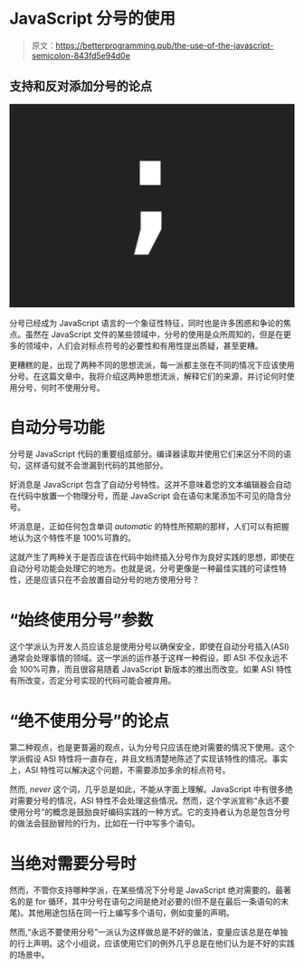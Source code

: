 # JavaScript 分号的使用

> 原文：<https://betterprogramming.pub/the-use-of-the-javascript-semicolon-843fd5e94d0e>

## 支持和反对添加分号的论点

![](img/52f4daf949156130ebb1b5cf872a2843.png)

分号已经成为 JavaScript 语言的一个象征性特征，同时也是许多困惑和争论的焦点。虽然在 JavaScript 文件的某些领域中，分号的使用是众所周知的，但是在更多的领域中，人们会对标点符号的必要性和有用性提出质疑，甚至更糟。

更糟糕的是，出现了两种不同的思想流派，每一派都主张在不同的情况下应该使用分号。在这篇文章中，我将介绍这两种思想流派，解释它们的来源，并讨论何时使用分号，何时不使用分号。

# 自动分号功能

分号是 JavaScript 代码的重要组成部分。编译器读取并使用它们来区分不同的语句，这样语句就不会泄漏到代码的其他部分。

好消息是 JavaScript 包含了自动分号特性。这并不意味着您的文本编辑器会自动在代码中放置一个物理分号，而是 JavaScript 会在语句末尾添加不可见的隐含分号。

坏消息是，正如任何包含单词 *automatic* 的特性所预期的那样，人们可以有把握地认为这个特性不是 100%可靠的。

这就产生了两种关于是否应该在代码中始终插入分号作为良好实践的思想，即使在自动分号功能会处理它的地方。也就是说，分号更像是一种最佳实践的可读性特性，还是应该只在不会放置自动分号的地方使用分号？

# “始终使用分号”参数

这个学派认为开发人员应该总是使用分号以确保安全，即使在自动分号插入(ASI)通常会处理事情的领域。这一学派的运作基于这样一种假设，即 ASI 不仅永远不会 100%可靠，而且很容易随着 JavaScript 新版本的推出而改变。如果 ASI 特性有所改变，否定分号实现的代码可能会被弃用。

# “绝不使用分号”的论点

第二种观点，也是更普遍的观点，认为分号只应该在绝对需要的情况下使用。这个学派假设 ASI 特性将一直存在，并且文档清楚地陈述了实现该特性的情况。事实上，ASI 特性可以解决这个问题，不需要添加多余的标点符号。

然而, *never* 这个词，几乎总是如此，不能从字面上理解。JavaScript 中有很多绝对需要分号的情况，ASI 特性不会处理这些情况。然而，这个学派宣称“永远不要使用分号”的概念是鼓励良好编码实践的一种方式。它的支持者认为总是包含分号的做法会鼓励冒险的行为，比如在一行中写多个语句。

# 当绝对需要分号时

然而，不管你支持哪种学派，在某些情况下分号是 JavaScript 绝对需要的。最著名的是 for 循环，其中分号在语句之间是绝对必要的(但不是在最后一条语句的末尾)。其他用途包括在同一行上编写多个语句，例如变量的声明。

然而,“永远不要使用分号”一派认为这样做总是不好的做法，变量应该总是在单独的行上声明。这个小组说，应该使用它们的例外几乎总是在他们认为是不好的实践的场景中。